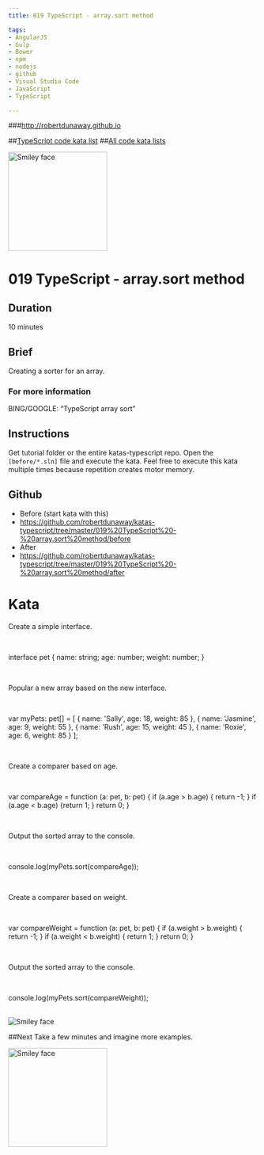 ```yaml
---
title: 019 TypeScript - array.sort method

tags: 
- AngularJS
- Gulp
- Bower
- npm
- nodejs
- github
- Visual Studio Code
- JavaScript
- TypeScript

---
```


###http://robertdunaway.github.io

##[TypeScript code kata list](http://mycodekatas.github.io/typescript.html)
##[All code kata lists](http://mycodekatas.github.io/)

 <img src="https://raw.githubusercontent.com/robertdunaway/katas-typescript/master/katas-TS-logo.png" alt="Smiley face" height="200" width="200"> 

# 019 TypeScript - array.sort method

## Duration
10 minutes

## Brief
Creating a sorter for an array.

### For more information 
BING/GOOGLE: “TypeScript array sort”

## Instructions
Get tutorial folder or the entire katas-typescript repo.
Open the `[before/*.sln]` file and execute the kata.
Feel free to execute this kata multiple times because repetition creates motor memory.

## Github
 - Before (start kata with this)
  - https://github.com/robertdunaway/katas-typescript/tree/master/019%20TypeScript%20-%20array.sort%20method/before
 - After
  - https://github.com/robertdunaway/katas-typescript/tree/master/019%20TypeScript%20-%20array.sort%20method/after


# Kata

Create a simple interface.

<br>

interface pet {
    name: string;
    age: number;
    weight: number;
}

<br>

Popular a new array based on the new interface.

<br>

var myPets: pet[] = [
    { name: 'Sally', age: 18, weight: 85 },
    { name: 'Jasmine', age: 9, weight: 55 },
    { name: 'Rush', age: 15, weight: 45 },
    { name: 'Roxie', age: 6, weight: 85 }
];

<br>

Create a comparer based on age.

<br>

var compareAge = function (a: pet, b: pet) {
    if (a.age > b.age) { return -1; }
    if (a.age < b.age) {return 1; }
    return 0;
}

<br>

Output the sorted array to the console.

<br>

console.log(myPets.sort(compareAge));

<br>

Create a comparer based on weight.

<br>

var compareWeight = function (a: pet, b: pet) {
    if (a.weight > b.weight) { return -1; }
    if (a.weight < b.weight) { return 1; }
    return 0;
}

<br>

Output the sorted array to the console.

<br>

console.log(myPets.sort(compareWeight));


<br>

 <img src="https://raw.githubusercontent.com/robertdunaway/katas-typescript/master/019%20TypeScript%20-%20array.sort%20method/1.png" alt="Smiley face"> 

##Next
Take a few minutes and imagine more examples. 

 <img src="https://raw.githubusercontent.com/robertdunaway/katas-typescript/master/katas-TS-logo.png" alt="Smiley face" height="200" width="200"> 